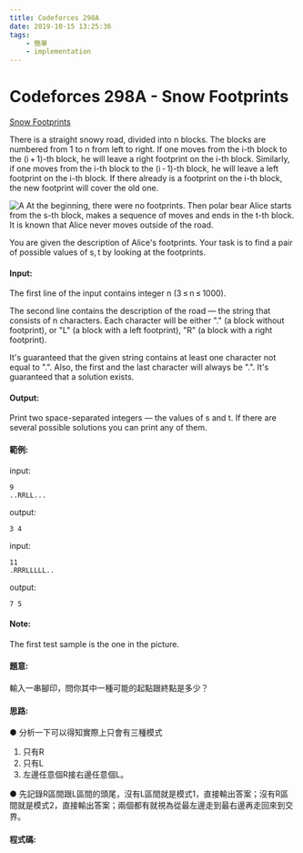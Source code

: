 ```yaml
---
title: Codeforces 298A
date: 2019-10-15 13:25:36
tags:
    - 簡單
    - implementation
---
```

# Codeforces 298A - Snow Footprints
[Snow Footprints](https://codeforces.com/problemset/problem/298/A)

There is a straight snowy road, divided into n blocks. The blocks are numbered from 1 to n from left to right. If one moves from the i-th block to the (i + 1)-th block, he will leave a right footprint on the i-th block. Similarly, if one moves from the i-th block to the (i - 1)-th block, he will leave a left footprint on the i-th block. If there already is a footprint on the i-th block, the new footprint will cover the old one.
<!-- more -->
![A](A.PNG)
At the beginning, there were no footprints. Then polar bear Alice starts from the s-th block, makes a sequence of moves and ends in the t-th block. It is known that Alice never moves outside of the road.

You are given the description of Alice's footprints. Your task is to find a pair of possible values of s, t by looking at the footprints.
#### Input:
The first line of the input contains integer n (3 ≤ n ≤ 1000).

The second line contains the description of the road — the string that consists of n characters. Each character will be either "." (a block without footprint), or "L" (a block with a left footprint), "R" (a block with a right footprint).

It's guaranteed that the given string contains at least one character not equal to ".". Also, the first and the last character will always be ".". It's guaranteed that a solution exists.
#### Output:
Print two space-separated integers — the values of s and t. If there are several possible solutions you can print any of them.
#### 範例:
input:
```
9
..RRLL...
```
output:
```
3 4
```
input:
```
11
.RRRLLLLL..
```
output:
```
7 5
```
#### Note:
The first test sample is the one in the picture.
#### 題意:
輸入一串腳印，問你其中一種可能的起點跟終點是多少？

#### 思路:
● 分析一下可以得知實際上只會有三種模式
1. 只有R
2. 只有L
3. 左邊任意個R接右邊任意個L。

● 先記錄R區間跟L區間的頭尾，沒有L區間就是模式1，直接輸出答案；沒有R區間就是模式2，直接輸出答案；兩個都有就視為從最左邊走到最右邊再走回來到交界。

#### 程式碼:
<script src="https://gist.github.com/Daviswww/fa722ac9d242d3ee030746ce5cec083c.js"></script>
